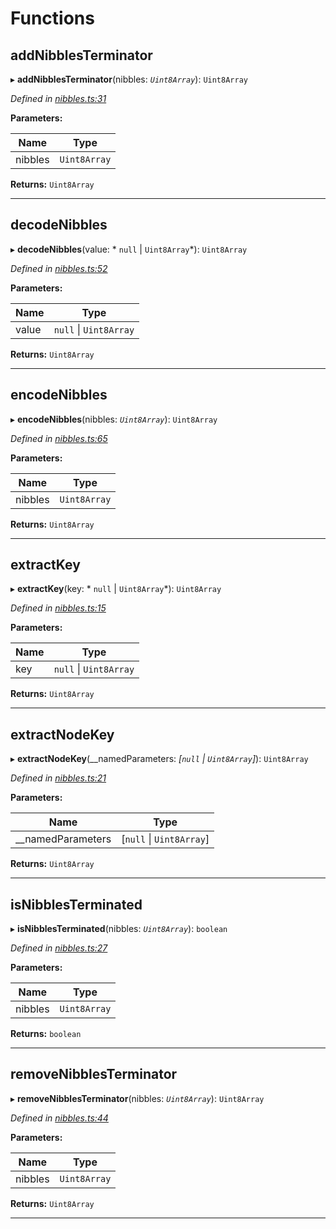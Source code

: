

# Functions

<a id="addnibblesterminator"></a>

##  addNibblesTerminator

▸ **addNibblesTerminator**(nibbles: *`Uint8Array`*): `Uint8Array`

*Defined in [nibbles.ts:31](https://github.com/polkadot-js/common/blob/dc996ef/packages/trie-codec/src/nibbles.ts#L31)*

**Parameters:**

| Name | Type |
| ------ | ------ |
| nibbles | `Uint8Array` |

**Returns:** `Uint8Array`

___
<a id="decodenibbles"></a>

##  decodeNibbles

▸ **decodeNibbles**(value: * `null` &#124; `Uint8Array`*): `Uint8Array`

*Defined in [nibbles.ts:52](https://github.com/polkadot-js/common/blob/dc996ef/packages/trie-codec/src/nibbles.ts#L52)*

**Parameters:**

| Name | Type |
| ------ | ------ |
| value |  `null` &#124; `Uint8Array`|

**Returns:** `Uint8Array`

___
<a id="encodenibbles"></a>

##  encodeNibbles

▸ **encodeNibbles**(nibbles: *`Uint8Array`*): `Uint8Array`

*Defined in [nibbles.ts:65](https://github.com/polkadot-js/common/blob/dc996ef/packages/trie-codec/src/nibbles.ts#L65)*

**Parameters:**

| Name | Type |
| ------ | ------ |
| nibbles | `Uint8Array` |

**Returns:** `Uint8Array`

___
<a id="extractkey"></a>

##  extractKey

▸ **extractKey**(key: * `null` &#124; `Uint8Array`*): `Uint8Array`

*Defined in [nibbles.ts:15](https://github.com/polkadot-js/common/blob/dc996ef/packages/trie-codec/src/nibbles.ts#L15)*

**Parameters:**

| Name | Type |
| ------ | ------ |
| key |  `null` &#124; `Uint8Array`|

**Returns:** `Uint8Array`

___
<a id="extractnodekey"></a>

##  extractNodeKey

▸ **extractNodeKey**(__namedParameters: *[`null` &#124; `Uint8Array`]*): `Uint8Array`

*Defined in [nibbles.ts:21](https://github.com/polkadot-js/common/blob/dc996ef/packages/trie-codec/src/nibbles.ts#L21)*

**Parameters:**

| Name | Type |
| ------ | ------ |
| __namedParameters | [`null` &#124; `Uint8Array`] |

**Returns:** `Uint8Array`

___
<a id="isnibblesterminated"></a>

##  isNibblesTerminated

▸ **isNibblesTerminated**(nibbles: *`Uint8Array`*): `boolean`

*Defined in [nibbles.ts:27](https://github.com/polkadot-js/common/blob/dc996ef/packages/trie-codec/src/nibbles.ts#L27)*

**Parameters:**

| Name | Type |
| ------ | ------ |
| nibbles | `Uint8Array` |

**Returns:** `boolean`

___
<a id="removenibblesterminator"></a>

##  removeNibblesTerminator

▸ **removeNibblesTerminator**(nibbles: *`Uint8Array`*): `Uint8Array`

*Defined in [nibbles.ts:44](https://github.com/polkadot-js/common/blob/dc996ef/packages/trie-codec/src/nibbles.ts#L44)*

**Parameters:**

| Name | Type |
| ------ | ------ |
| nibbles | `Uint8Array` |

**Returns:** `Uint8Array`

___

